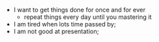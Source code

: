- I want to get things done for once and for ever
  - repeat things every day until you mastering it
- I am tired when lots time passed by;
- I am not good at presentation;

